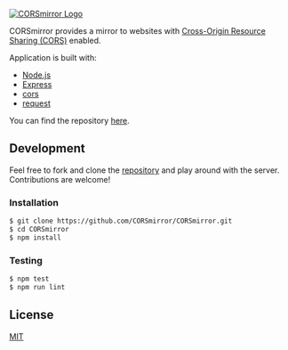 [![CORSmirror Logo](https://avatars2.githubusercontent.com/u/21297312?s=200)](http://www.corsmirror.com)

CORSmirror provides a mirror to websites with [Cross-Origin Resource Sharing (CORS)](https://www.maxcdn.com/one/visual-glossary/cors/) enabled.

Application is built with:
- [Node.js](https://nodejs.org)
- [Express](https://expressjs.com)
- [cors](https://github.com/expressjs/cors)
- [request](https://github.com/request/request)

You can find the repository [here](https://github.com/CORSmirror/CORSmirror).

## Development

Feel free to fork and clone the [repository](https://github.com/CORSmirror/CORSmirror) and play around with the server. Contributions are welcome!

### Installation

```sh
$ git clone https://github.com/CORSmirror/CORSmirror.git
$ cd CORSmirror
$ npm install
```

### Testing

```sh
$ npm test
$ npm run lint
```

## License

[MIT](https://github.com/CORSmirror/CORSmirror/blob/master/LICENSE)
